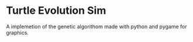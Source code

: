 # Turtle Evolution Sim
 A implemetion of the genetic algorithom made with python and pygame for graphics. 
